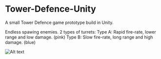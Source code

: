 # Tower-Defence-Unity

A small Tower Defence game prototype build in Unity.

Endless spawing enemies.
2 types of turrets:
  Type A: Rapid fire-rate, lower range and low damage. (pink)
  Type B: Slow fire-rate, long range and high damage. (blue)
  

![Alt text](http://www.aholla.co.uk/wp-content/uploads/tower-defence-unity.png "Screenshot")
